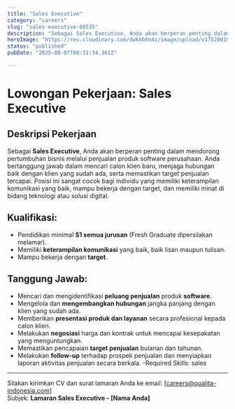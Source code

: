 ```yaml
---
title: "Sales Executive"
category: "careers"
slug: "sales-executive-68535"
description: "Sebagai Sales Executive, Anda akan berperan penting dalam mendorong pertumbuhan bisnis melalui penjualan produk software perusahaan. "
heroImage: "https://res.cloudinary.com/dwkkbhn4z/image/upload/v1752001919/uploads/zavjz3zog6dfnfsorenc.jpg"
status: "published"
pubDate: "2025-08-07T00:31:34.361Z"

---
```







# Lowongan Pekerjaan: Sales Executive

## Deskripsi Pekerjaan

Sebagai **Sales Executive**, Anda akan berperan penting dalam mendorong pertumbuhan bisnis melalui penjualan produk software perusahaan. Anda bertanggung jawab dalam mencari calon klien baru, menjaga hubungan baik dengan klien yang sudah ada, serta memastikan target penjualan tercapai. Posisi ini sangat cocok bagi individu yang memiliki keterampilan komunikasi yang baik, mampu bekerja dengan target, dan memiliki minat di bidang teknologi atau solusi digital.

## Kualifikasi:

- Pendidikan minimal **S1 semua jurusan** (Fresh Graduate dipersilakan melamar).
- Memiliki **keterampilan komunikasi** yang baik, baik lisan maupun tulisan.
- Mampu bekerja dengan **target**.

## Tanggung Jawab:

- Mencari dan mengidentifikasi **peluang penjualan** produk **software**.
- Mengelola dan **mengembangkan hubungan** jangka panjang dengan klien yang sudah ada.
- Memberikan **presentasi produk dan layanan** secara profesional kepada calon klien.
- Melakukan **negosiasi** harga dan kontrak untuk mencapai kesepakatan yang menguntungkan.
- Memastikan pencapaian **target penjualan** bulanan dan tahunan.
- Melakukan **follow-up** terhadap prospek penjualan dan menyiapkan laporan aktivitas penjualan secara berkala.
-Required Skills: sales
---

Silakan kirimkan CV dan surat lamaran Anda ke email: [careers@qualita-indonesia.com]  
Subjek: **Lamaran Sales Executive - [Nama Anda]**
